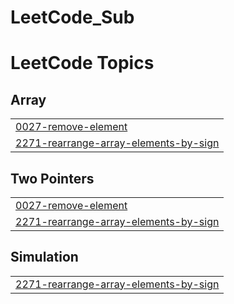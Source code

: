 # LeetCode_Sub
<!---LeetCode Topics Start-->
# LeetCode Topics
## Array
|  |
| ------- |
| [0027-remove-element](https://github.com/JayShende/LeetCode_Sub/tree/master/0027-remove-element) |
| [2271-rearrange-array-elements-by-sign](https://github.com/JayShende/LeetCode_Sub/tree/master/2271-rearrange-array-elements-by-sign) |
## Two Pointers
|  |
| ------- |
| [0027-remove-element](https://github.com/JayShende/LeetCode_Sub/tree/master/0027-remove-element) |
| [2271-rearrange-array-elements-by-sign](https://github.com/JayShende/LeetCode_Sub/tree/master/2271-rearrange-array-elements-by-sign) |
## Simulation
|  |
| ------- |
| [2271-rearrange-array-elements-by-sign](https://github.com/JayShende/LeetCode_Sub/tree/master/2271-rearrange-array-elements-by-sign) |
<!---LeetCode Topics End-->